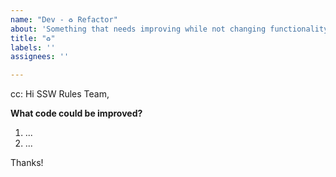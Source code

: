 ```yaml
---
name: "Dev - ♻️ Refactor"
about: 'Something that needs improving while not changing functionality '
title: "♻️"
labels: ''
assignees: ''

---
```

cc: <!-- @ metion users who are in the loop -->
Hi SSW Rules Team,
  

**What code could be improved?**
<!-- Add a link to the area/file that needs refactoring -->
<!-- Explain why -->

<!--Add numbered tasks-->
1. ...
2. ...

Thanks!